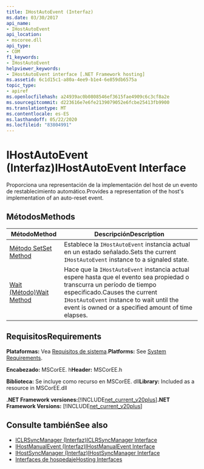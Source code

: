 ```yaml
---
title: IHostAutoEvent (Interfaz)
ms.date: 03/30/2017
api_name:
- IHostAutoEvent
api_location:
- mscoree.dll
api_type:
- COM
f1_keywords:
- IHostAutoEvent
helpviewer_keywords:
- IHostAutoEvent interface [.NET Framework hosting]
ms.assetid: 6c1d15c1-a80a-4ee9-b1e4-6e859db6575a
topic_type:
- apiref
ms.openlocfilehash: a24939ac0b0808546ef3615fae4909c6c3cf8a2e
ms.sourcegitcommit: d223616e7e6fe2139079052e6fcbe25413fb9900
ms.translationtype: MT
ms.contentlocale: es-ES
ms.lasthandoff: 05/22/2020
ms.locfileid: "83804991"
---
```

# <a name="ihostautoevent-interface"></a><span data-ttu-id="c446a-102">IHostAutoEvent (Interfaz)</span><span class="sxs-lookup"><span data-stu-id="c446a-102">IHostAutoEvent Interface</span></span>
<span data-ttu-id="c446a-103">Proporciona una representación de la implementación del host de un evento de restablecimiento automático.</span><span class="sxs-lookup"><span data-stu-id="c446a-103">Provides a representation of the host's implementation of an auto-reset event.</span></span>  
  
## <a name="methods"></a><span data-ttu-id="c446a-104">Métodos</span><span class="sxs-lookup"><span data-stu-id="c446a-104">Methods</span></span>  
  
|<span data-ttu-id="c446a-105">Método</span><span class="sxs-lookup"><span data-stu-id="c446a-105">Method</span></span>|<span data-ttu-id="c446a-106">Descripción</span><span class="sxs-lookup"><span data-stu-id="c446a-106">Description</span></span>|  
|------------|-----------------|  
|[<span data-ttu-id="c446a-107">Método Set</span><span class="sxs-lookup"><span data-stu-id="c446a-107">Set Method</span></span>](ihostautoevent-set-method.md)|<span data-ttu-id="c446a-108">Establece la `IHostAutoEvent` instancia actual en un estado señalado.</span><span class="sxs-lookup"><span data-stu-id="c446a-108">Sets the current `IHostAutoEvent` instance to a signaled state.</span></span>|  
|[<span data-ttu-id="c446a-109">Wait (Método)</span><span class="sxs-lookup"><span data-stu-id="c446a-109">Wait Method</span></span>](ihostautoevent-wait-method.md)|<span data-ttu-id="c446a-110">Hace que la `IHostAutoEvent` instancia actual espere hasta que el evento sea propiedad o transcurra un período de tiempo especificado.</span><span class="sxs-lookup"><span data-stu-id="c446a-110">Causes the current `IHostAutoEvent` instance to wait until the event is owned or a specified amount of time elapses.</span></span>|  
  
## <a name="requirements"></a><span data-ttu-id="c446a-111">Requisitos</span><span class="sxs-lookup"><span data-stu-id="c446a-111">Requirements</span></span>  
 <span data-ttu-id="c446a-112">**Plataformas:** Vea [Requisitos de sistema](../../get-started/system-requirements.md).</span><span class="sxs-lookup"><span data-stu-id="c446a-112">**Platforms:** See [System Requirements](../../get-started/system-requirements.md).</span></span>  
  
 <span data-ttu-id="c446a-113">**Encabezado:** MSCorEE. h</span><span class="sxs-lookup"><span data-stu-id="c446a-113">**Header:** MSCorEE.h</span></span>  
  
 <span data-ttu-id="c446a-114">**Biblioteca:** Se incluye como recurso en MSCorEE. dll</span><span class="sxs-lookup"><span data-stu-id="c446a-114">**Library:** Included as a resource in MSCorEE.dll</span></span>  
  
 <span data-ttu-id="c446a-115">**.NET Framework versiones:**[!INCLUDE[net_current_v20plus](../../../../includes/net-current-v20plus-md.md)]</span><span class="sxs-lookup"><span data-stu-id="c446a-115">**.NET Framework Versions:** [!INCLUDE[net_current_v20plus](../../../../includes/net-current-v20plus-md.md)]</span></span>  
  
## <a name="see-also"></a><span data-ttu-id="c446a-116">Consulte también</span><span class="sxs-lookup"><span data-stu-id="c446a-116">See also</span></span>

- [<span data-ttu-id="c446a-117">ICLRSyncManager (Interfaz)</span><span class="sxs-lookup"><span data-stu-id="c446a-117">ICLRSyncManager Interface</span></span>](iclrsyncmanager-interface.md)
- [<span data-ttu-id="c446a-118">IHostManualEvent (Interfaz)</span><span class="sxs-lookup"><span data-stu-id="c446a-118">IHostManualEvent Interface</span></span>](ihostmanualevent-interface.md)
- [<span data-ttu-id="c446a-119">IHostSyncManager (Interfaz)</span><span class="sxs-lookup"><span data-stu-id="c446a-119">IHostSyncManager Interface</span></span>](ihostsyncmanager-interface.md)
- [<span data-ttu-id="c446a-120">Interfaces de hospedaje</span><span class="sxs-lookup"><span data-stu-id="c446a-120">Hosting Interfaces</span></span>](hosting-interfaces.md)
